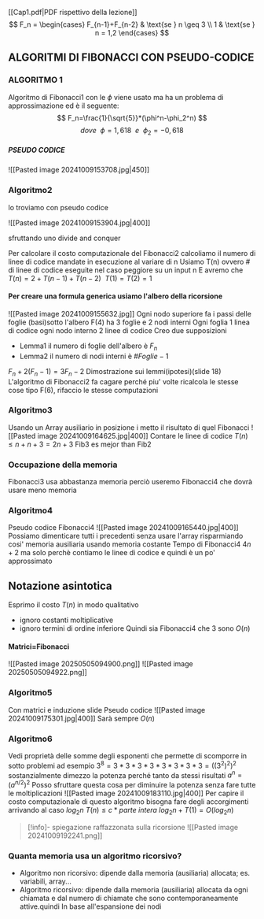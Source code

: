 [[Cap1.pdf|PDF rispettivo della lezione]]
$$
F_n = \begin{cases}
    F_{n-1}+F_{n-2} & \text{se } n \geq 3 \\
    1 & \text{se } n = 1,2
\end{cases}
$$
## ALGORITMI DI FIBONACCI CON PSEUDO-CODICE
### ALGORITMO 1
Algoritmo di Fibonacci1 con le $\phi$ viene usato ma ha un problema di approssimazione ed è il seguente:
$$
F_n=\frac{1}{\sqrt{5}}*(\phi^n-\phi_2^n)
$$
$$ dove\ \  \phi=1,618 \ \ e \ \ \phi_2=-0,618
$$
##### PSEUDO CODICE
![[Pasted image 20241009153708.jpg|450]]

### Algoritmo2
lo troviamo con pseudo codice

![[Pasted image 20241009153904.jpg|400]]

sfruttando uno divide and conquer

Per calcolare il costo computazionale del Fibonacci2 
calcoliamo il numero di linee di codice mandate in esecuzione al variare di n
Usiamo T(n) ovvero $\#$ di linee di codice eseguite nel caso peggiore su un input n
E avremo che $T(n)=2+T(n-1)+T(n-2) \ \ T(1)=T(2)=1$
#### Per creare una formula generica usiamo l'albero della ricorsione
![[Pasted image 20241009155632.jpg]]
Ogni nodo superiore fa i passi delle foglie (basi)sotto l'albero
F(4) ha 3 foglie e 2 nodi interni
Ogni foglia 1 linea di codice ogni nodo interno 2 linee di codice
Creo due supposizioni
- Lemma1 il numero di foglie dell'albero è $F_n$
- Lemma2 il numero di nodi interni è $\# Foglie-1$

$F_n+2(F_n-1)=3F_n-2$
Dimostrazione sui lemmi(ipotesi)(slide 18)
L'algoritmo di Fibonacci2 fa cagare perché piu' volte ricalcola le stesse cose tipo F(6), rifaccio le stesse computazioni
### Algoritmo3
Usando un Array ausiliario in posizione i metto il risultato di quel Fibonacci
![[Pasted image 20241009164625.jpg|400]]
Contare le linee di codice
$T(n)\leq n+n+3=2n+3$
Fib3 es mejor than Fib2
### Occupazione della memoria
Fibonacci3 usa abbastanza memoria perciò useremo Fibonacci4 che dovrà usare meno memoria
### Algoritmo4
Pseudo codice Fibonacci4 
![[Pasted image 20241009165440.jpg|400]]
Possiamo dimenticare tutti i precedenti senza usare l'array risparmiando cosi' memoria ausiliaria usando memoria costante
Tempo di Fibonacci4 $4n+2$ ma solo perchè contiamo le linee di codice e quindi è un po' approssimato
## Notazione asintotica
Esprimo il costo $T(n)$ in modo qualitativo 
- ignoro costanti moltiplicative
- ignoro termini di ordine inferiore
Quindi sia Fibonacci4 che 3 sono $O(n)$

#### Matrici=Fibonacci
![[Pasted image 20250505094900.png]]
![[Pasted image 20250505094922.png]]

### Algoritmo5
Con matrici e induzione slide
Pseudo codice
![[Pasted image 20241009175301.jpg|400]]
Sarà sempre $O(n)$
### Algoritmo6
Vedi proprietà delle somme degli esponenti che permette di scomporre in sotto problemi ad esempio $3^8=3*3*3*3*3*3*3*3=((3^2)^2)^2$
sostanzialmente dimezzo la potenza perché tanto da stessi risultati
$a^n=(a^{n/2})^2$
Posso sfruttare questa cosa per diminuire la potenza senza fare tutte le moltiplicazioni
![[Pasted image 20241009183110.jpg|400]]
Per capire il costo computazionale di questo algoritmo bisogna fare degli accorgimenti arrivando al caso $log_2n$ 
$T(n)\leq c*parte \ intera \ log_2n+T(1)=O(log_2n)$
>[!info]- spiegazione raffazzonata sulla ricorsione
>![[Pasted image 20241009192241.png]]
### Quanta memoria usa un algoritmo ricorsivo?
- Algoritmo non ricorsivo: dipende dalla memoria (ausiliaria) allocata; es. variabili, array...
- Algoritmo ricorsivo: dipende dalla memoria (ausiliaria) allocata da ogni chiamata e dal numero di chiamate che sono contemporaneamente attive.quindi In base all'espansione dei nodi
